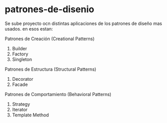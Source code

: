 # patrones-de-disenio

Se sube proyecto ocn distintas aplicaciones de los patrones de diseño mas usados.
en esos estan:

Patrones de Creación (Creational Patterns)
1.	Builder
2.	Factory
3.	Singleton

Patrones de Estructura (Structural Patterns)
1.	Decorator 
2.	Facade

Patrones de Comportamiento (Behavioral Patterns)
1.	Strategy
2.	Iterator
3.	 Template Method
